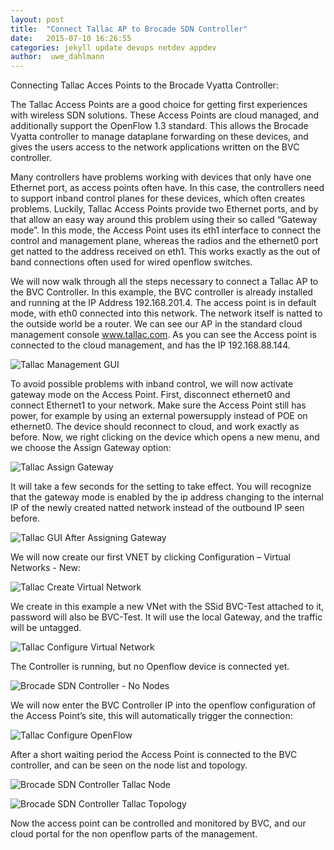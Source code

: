 ```yaml
---
layout: post
title:  "Connect Tallac AP to Brocade SDN Controller"
date:   2015-07-10 16:26:55
categories: jekyll update devops netdev appdev
author:  uwe_dahlmann
---
```


Connecting Tallac Acces Points to the Brocade Vyatta Controller:

The Tallac Access Points are a good choice for getting first experiences with wireless SDN solutions. These Access Points are cloud managed, and additionally support the OpenFlow 1.3 standard. This allows the Brocade Vyatta controller to manage dataplane forwarding on these devices, and gives the users access to the network applications written on the BVC controller.

Many controllers have problems working with devices that only have one Ethernet port, as access points often have. In this case, the controllers need to support inband control planes for these devices, which often creates problems.
Luckily, Tallac Access Points provide two Ethernet ports, and by that allow an easy way around this problem using their so called “Gateway mode”. In this mode, the Access Point uses its eth1 interface to connect the control and management plane, whereas the radios and the ethernet0 port get natted to the address received on eth1. This works exactly as the out of band connections often used for wired openflow switches.

We will now walk through all the steps necessary to connect a Tallac AP to the BVC Controller. In this example, the BVC controller is already installed and running at the IP Address 192.168.201.4. The access point is in default mode, with eth0 connected into this network. The network itself is natted to the outside world be a router. We can see our AP in the standard cloud management console www.tallac.com. As you can see the Access point is connected to the cloud management, and has the IP 192.168.88.144. 

![Tallac Management GUI](http://brcdcomm.github.io/BVC/assets/TallacMgmtGUI1.png)

To avoid possible problems with inband control, we will now activate gateway mode on the Access Point. First, disconnect ethernet0 and connect Ethernet1 to your network. Make sure the Access Point still has power, for example by using an external powersupply instead of POE on ethernet0. The device should reconnect to cloud, and work exactly as before. Now, we right clicking on the device which  opens a new menu, and we choose the Assign Gateway option:

![Tallac Assign Gateway](http://brcdcomm.github.io/BVC/assets/TallacAssignGateway.png)

It will take a few seconds for the setting to take effect.
You will recognize that the gateway mode is enabled by the ip address changing to the internal IP of the newly created natted network instead of the outbound IP seen before.

![Tallac GUI After Assigning Gateway](http://brcdcomm.github.io/BVC/assets/TallacGuiAfterAssignGateway.png)

We will now create our first VNET by clicking  Configuration – Virtual Networks - New:

![Tallac Create Virtual Network](http://brcdcomm.github.io/BVC/assets/TallacCreateVnet.png)

We create in this example  a new VNet with the SSid BVC-Test attached to it, password will also be BVC-Test. It will use the local Gateway, and the traffic will be untagged.

![Tallac Configure Virtual Network](http://brcdcomm.github.io/BVC/assets/TallacConfigVnet.png)

The Controller is running, but no Openflow device is connected yet.

![Brocade SDN Controller - No Nodes](http://brcdcomm.github.io/BVC/assets/BVCNoNodes.png)

We will now enter the BVC Controller IP into the openflow configuration of the Access Point’s site, this will automatically trigger the connection: 

![Tallac Configure OpenFlow](http://brcdcomm.github.io/BVC/assets/TallacConfigOpenFlow.png)

After a short waiting period the Access Point is connected to the BVC controller, and can be seen on the node list and topology.

![Brocade SDN Controller Tallac Node](http://brcdcomm.github.io/BVC/assets/BVCTallacNode.png)

![Brocade SDN Controller Tallac Topology](http://brcdcomm.github.io/BVC/assets/BVCTallacInTopology.png)

Now the access point can be controlled and monitored by BVC, and our cloud portal for the non openflow parts of the management.

